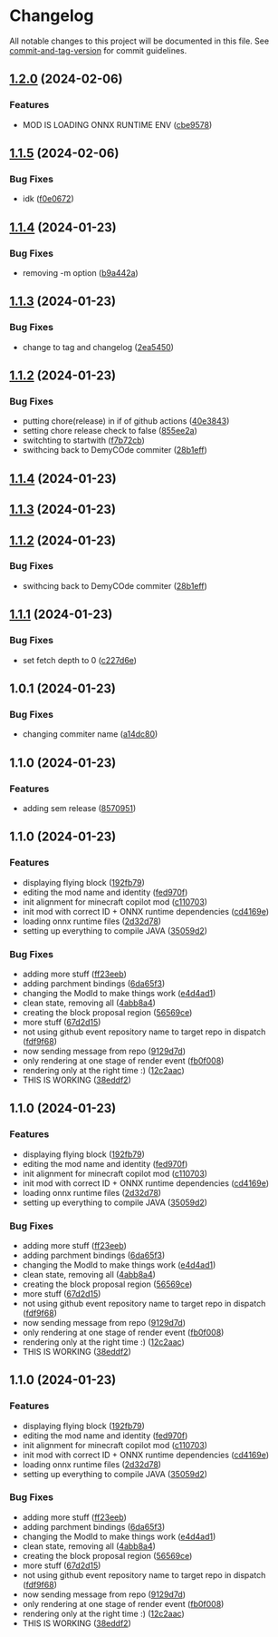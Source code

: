 # Changelog

All notable changes to this project will be documented in this file. See [commit-and-tag-version](https://github.com/absolute-version/commit-and-tag-version) for commit guidelines.

## [1.2.0](https://github.com/DemyCode/minecraft-copilot-mod/compare/v1.1.5...v1.2.0) (2024-02-06)


### Features

* MOD IS LOADING ONNX RUNTIME ENV ([cbe9578](https://github.com/DemyCode/minecraft-copilot-mod/commit/cbe957840c1926c2e357454eab6b2bcf08170775))

## [1.1.5](https://github.com/DemyCode/minecraft-copilot-mod/compare/v1.1.4...v1.1.5) (2024-02-06)


### Bug Fixes

* idk ([f0e0672](https://github.com/DemyCode/minecraft-copilot-mod/commit/f0e067225e426b3fe26458e023d7f7dcc810e858))

## [1.1.4](https://github.com/DemyCode/minecraft-copilot-mod/compare/v1.1.3...v1.1.4) (2024-01-23)


### Bug Fixes

* removing -m option ([b9a442a](https://github.com/DemyCode/minecraft-copilot-mod/commit/b9a442a27f07c0067529265b628debedcdb575df))

## [1.1.3](https://github.com/DemyCode/minecraft-copilot-mod/compare/v1.1.2...v1.1.3) (2024-01-23)


### Bug Fixes

* change to tag and changelog ([2ea5450](https://github.com/DemyCode/minecraft-copilot-mod/commit/2ea54508d83e514114ce36290022ddb013a19a3c))

## [1.1.2](https://github.com/DemyCode/minecraft-copilot-mod/compare/v1.1.1...v1.1.2) (2024-01-23)


### Bug Fixes

* putting chore(release) in if of github actions ([40e3843](https://github.com/DemyCode/minecraft-copilot-mod/commit/40e38432945896ff0d35b234dd2d514ad5609b97))
* setting chore release check to false ([855ee2a](https://github.com/DemyCode/minecraft-copilot-mod/commit/855ee2aa65c5e898ccd00b063d75b6d72994f296))
* switchting to startwith ([f7b72cb](https://github.com/DemyCode/minecraft-copilot-mod/commit/f7b72cb930204604dad9eb616bfd5c7b1caf4d84))
* swithcing back to DemyCOde commiter ([28b1eff](https://github.com/DemyCode/minecraft-copilot-mod/commit/28b1eff73f3fa45031665cc356b81e15561d73d5))

## [1.1.4](https://github.com-demycode/DemyCode/minecraft-copilot-mod/compare/v1.1.3...v1.1.4) (2024-01-23)

## [1.1.3](https://github.com-demycode/DemyCode/minecraft-copilot-mod/compare/v1.1.2...v1.1.3) (2024-01-23)

## [1.1.2](https://github.com-demycode/DemyCode/minecraft-copilot-mod/compare/v1.1.1...v1.1.2) (2024-01-23)


### Bug Fixes

* swithcing back to DemyCOde commiter ([28b1eff](https://github.com-demycode/DemyCode/minecraft-copilot-mod/commit/28b1eff73f3fa45031665cc356b81e15561d73d5))

## [1.1.1](https://github.com/DemyCode/minecraft-copilot-mod/compare/v1.0.1...v1.1.1) (2024-01-23)


### Bug Fixes

* set fetch depth to 0 ([c227d6e](https://github.com/DemyCode/minecraft-copilot-mod/commit/c227d6e3120bd1c98c44e0bcedbbcc5579192628))

## 1.0.1 (2024-01-23)


### Bug Fixes

* changing commiter name ([a14dc80](https://github.com/DemyCode/minecraft-copilot-mod/commit/a14dc800c1d6103ba0a672c69b95e5a89cdfb945))

## 1.1.0 (2024-01-23)


### Features

* adding sem release ([8570951](https://github.com/DemyCode/minecraft-copilot-mod/commit/85709513b2c83a604134d578fe165ae5264e255c))

## 1.1.0 (2024-01-23)


### Features

* displaying flying block ([192fb79](https://github.com-demycode/DemyCode/minecraft-copilot-mod/commit/192fb79b6828235097e77180b5fc0393873b3e4b))
* editing the mod name and identity ([fed970f](https://github.com-demycode/DemyCode/minecraft-copilot-mod/commit/fed970f88cd7fced02e650f55fa2773b81e7380c))
* init alignment for minecraft copilot mod ([c110703](https://github.com-demycode/DemyCode/minecraft-copilot-mod/commit/c110703e5627507c9eae84b09162f322017dd804))
* init mod with correct ID + ONNX runtime dependencies ([cd4169e](https://github.com-demycode/DemyCode/minecraft-copilot-mod/commit/cd4169efd894a9818ca482f0798d7610210ecd6a))
* loading onnx runtime files ([2d32d78](https://github.com-demycode/DemyCode/minecraft-copilot-mod/commit/2d32d78eacc8fc4dca00f03c4746e5c72fc1d0a6))
* setting up everything to compile JAVA ([35059d2](https://github.com-demycode/DemyCode/minecraft-copilot-mod/commit/35059d2f964df9b44cf3f27928765235756a07e8))


### Bug Fixes

* adding more stuff ([ff23eeb](https://github.com-demycode/DemyCode/minecraft-copilot-mod/commit/ff23eebeef15b73c1a01c0ef037360552314f5c4))
* adding parchment bindings ([6da65f3](https://github.com-demycode/DemyCode/minecraft-copilot-mod/commit/6da65f38b8c9a39c1c1f48c16db047ed26c5c9f9))
* changing the ModId to make things work ([e4d4ad1](https://github.com-demycode/DemyCode/minecraft-copilot-mod/commit/e4d4ad1c9debcc35bac6fe00e56e42a08430de7c))
* clean state, removing all ([4abb8a4](https://github.com-demycode/DemyCode/minecraft-copilot-mod/commit/4abb8a4eebd266c04a1c9fe42c7cedbd06e31149))
* creating the block proposal region ([56569ce](https://github.com-demycode/DemyCode/minecraft-copilot-mod/commit/56569ce8c84bdf87eac780eec1187ffbefcacb57))
* more stuff ([67d2d15](https://github.com-demycode/DemyCode/minecraft-copilot-mod/commit/67d2d15d409bfef741c1cf42353a88a08016e23a))
* not using github event repository name to target repo in dispatch ([fdf9f68](https://github.com-demycode/DemyCode/minecraft-copilot-mod/commit/fdf9f687029f5f8efa5c1e202a7627c09f07e28b))
* now sending message from repo ([9129d7d](https://github.com-demycode/DemyCode/minecraft-copilot-mod/commit/9129d7d089536601f3832b608f19ecb7ba5720e4))
* only rendering at one stage of render event ([fb0f008](https://github.com-demycode/DemyCode/minecraft-copilot-mod/commit/fb0f008d74beab8d7f594082fb9b4ff47026a08b))
* rendering only at the right time :) ([12c2aac](https://github.com-demycode/DemyCode/minecraft-copilot-mod/commit/12c2aac5841ce2cd6dc3c330421fce7fa78026e4))
* THIS IS WORKING ([38eddf2](https://github.com-demycode/DemyCode/minecraft-copilot-mod/commit/38eddf23be3fc9f7672ab7264d6f31f69df69d45))

## 1.1.0 (2024-01-23)


### Features

* displaying flying block ([192fb79](https://github.com-demycode/DemyCode/minecraft-copilot-mod/commit/192fb79b6828235097e77180b5fc0393873b3e4b))
* editing the mod name and identity ([fed970f](https://github.com-demycode/DemyCode/minecraft-copilot-mod/commit/fed970f88cd7fced02e650f55fa2773b81e7380c))
* init alignment for minecraft copilot mod ([c110703](https://github.com-demycode/DemyCode/minecraft-copilot-mod/commit/c110703e5627507c9eae84b09162f322017dd804))
* init mod with correct ID + ONNX runtime dependencies ([cd4169e](https://github.com-demycode/DemyCode/minecraft-copilot-mod/commit/cd4169efd894a9818ca482f0798d7610210ecd6a))
* loading onnx runtime files ([2d32d78](https://github.com-demycode/DemyCode/minecraft-copilot-mod/commit/2d32d78eacc8fc4dca00f03c4746e5c72fc1d0a6))
* setting up everything to compile JAVA ([35059d2](https://github.com-demycode/DemyCode/minecraft-copilot-mod/commit/35059d2f964df9b44cf3f27928765235756a07e8))


### Bug Fixes

* adding more stuff ([ff23eeb](https://github.com-demycode/DemyCode/minecraft-copilot-mod/commit/ff23eebeef15b73c1a01c0ef037360552314f5c4))
* adding parchment bindings ([6da65f3](https://github.com-demycode/DemyCode/minecraft-copilot-mod/commit/6da65f38b8c9a39c1c1f48c16db047ed26c5c9f9))
* changing the ModId to make things work ([e4d4ad1](https://github.com-demycode/DemyCode/minecraft-copilot-mod/commit/e4d4ad1c9debcc35bac6fe00e56e42a08430de7c))
* clean state, removing all ([4abb8a4](https://github.com-demycode/DemyCode/minecraft-copilot-mod/commit/4abb8a4eebd266c04a1c9fe42c7cedbd06e31149))
* creating the block proposal region ([56569ce](https://github.com-demycode/DemyCode/minecraft-copilot-mod/commit/56569ce8c84bdf87eac780eec1187ffbefcacb57))
* more stuff ([67d2d15](https://github.com-demycode/DemyCode/minecraft-copilot-mod/commit/67d2d15d409bfef741c1cf42353a88a08016e23a))
* not using github event repository name to target repo in dispatch ([fdf9f68](https://github.com-demycode/DemyCode/minecraft-copilot-mod/commit/fdf9f687029f5f8efa5c1e202a7627c09f07e28b))
* now sending message from repo ([9129d7d](https://github.com-demycode/DemyCode/minecraft-copilot-mod/commit/9129d7d089536601f3832b608f19ecb7ba5720e4))
* only rendering at one stage of render event ([fb0f008](https://github.com-demycode/DemyCode/minecraft-copilot-mod/commit/fb0f008d74beab8d7f594082fb9b4ff47026a08b))
* rendering only at the right time :) ([12c2aac](https://github.com-demycode/DemyCode/minecraft-copilot-mod/commit/12c2aac5841ce2cd6dc3c330421fce7fa78026e4))
* THIS IS WORKING ([38eddf2](https://github.com-demycode/DemyCode/minecraft-copilot-mod/commit/38eddf23be3fc9f7672ab7264d6f31f69df69d45))

## 1.1.0 (2024-01-23)


### Features

* displaying flying block ([192fb79](https://github.com-demycode/DemyCode/minecraft-copilot-mod/commit/192fb79b6828235097e77180b5fc0393873b3e4b))
* editing the mod name and identity ([fed970f](https://github.com-demycode/DemyCode/minecraft-copilot-mod/commit/fed970f88cd7fced02e650f55fa2773b81e7380c))
* init alignment for minecraft copilot mod ([c110703](https://github.com-demycode/DemyCode/minecraft-copilot-mod/commit/c110703e5627507c9eae84b09162f322017dd804))
* init mod with correct ID + ONNX runtime dependencies ([cd4169e](https://github.com-demycode/DemyCode/minecraft-copilot-mod/commit/cd4169efd894a9818ca482f0798d7610210ecd6a))
* loading onnx runtime files ([2d32d78](https://github.com-demycode/DemyCode/minecraft-copilot-mod/commit/2d32d78eacc8fc4dca00f03c4746e5c72fc1d0a6))
* setting up everything to compile JAVA ([35059d2](https://github.com-demycode/DemyCode/minecraft-copilot-mod/commit/35059d2f964df9b44cf3f27928765235756a07e8))


### Bug Fixes

* adding more stuff ([ff23eeb](https://github.com-demycode/DemyCode/minecraft-copilot-mod/commit/ff23eebeef15b73c1a01c0ef037360552314f5c4))
* adding parchment bindings ([6da65f3](https://github.com-demycode/DemyCode/minecraft-copilot-mod/commit/6da65f38b8c9a39c1c1f48c16db047ed26c5c9f9))
* changing the ModId to make things work ([e4d4ad1](https://github.com-demycode/DemyCode/minecraft-copilot-mod/commit/e4d4ad1c9debcc35bac6fe00e56e42a08430de7c))
* clean state, removing all ([4abb8a4](https://github.com-demycode/DemyCode/minecraft-copilot-mod/commit/4abb8a4eebd266c04a1c9fe42c7cedbd06e31149))
* creating the block proposal region ([56569ce](https://github.com-demycode/DemyCode/minecraft-copilot-mod/commit/56569ce8c84bdf87eac780eec1187ffbefcacb57))
* more stuff ([67d2d15](https://github.com-demycode/DemyCode/minecraft-copilot-mod/commit/67d2d15d409bfef741c1cf42353a88a08016e23a))
* not using github event repository name to target repo in dispatch ([fdf9f68](https://github.com-demycode/DemyCode/minecraft-copilot-mod/commit/fdf9f687029f5f8efa5c1e202a7627c09f07e28b))
* now sending message from repo ([9129d7d](https://github.com-demycode/DemyCode/minecraft-copilot-mod/commit/9129d7d089536601f3832b608f19ecb7ba5720e4))
* only rendering at one stage of render event ([fb0f008](https://github.com-demycode/DemyCode/minecraft-copilot-mod/commit/fb0f008d74beab8d7f594082fb9b4ff47026a08b))
* rendering only at the right time :) ([12c2aac](https://github.com-demycode/DemyCode/minecraft-copilot-mod/commit/12c2aac5841ce2cd6dc3c330421fce7fa78026e4))
* THIS IS WORKING ([38eddf2](https://github.com-demycode/DemyCode/minecraft-copilot-mod/commit/38eddf23be3fc9f7672ab7264d6f31f69df69d45))
